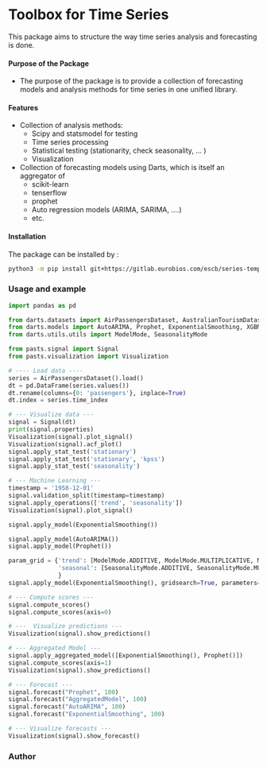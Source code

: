 # Toolbox for Time Series

This package aims to structure the way time series analysis and forecasting is done. 

#### Purpose of the Package 
+ The purpose of the package is to
provide a collection of forecasting models 
and analysis methods for time series in one unified library.

#### Features 
+ Collection of analysis methods:
  - Scipy and statsmodel for testing 
  - Time series processing
  - Statistical testing (stationarity, check seasonality, ...  )
  - Visualization
+ Collection of forecasting models using Darts, which is itself an aggregator of 
   - scikit-learn
   - tenserflow
   - prophet
   - Auto regression models (ARIMA, SARIMA, ....)
   - etc.

#### Installation 
The package can be installed by :
```bash
python3 -m pip install git+https://gitlab.eurobios.com/escb/series-temporelles.git@aggregated_model

```

### Usage and example

```python
import pandas as pd

from darts.datasets import AirPassengersDataset, AustralianTourismDataset
from darts.models import AutoARIMA, Prophet, ExponentialSmoothing, XGBModel, VARIMA
from darts.utils.utils import ModelMode, SeasonalityMode

from pasts.signal import Signal
from pasts.visualization import Visualization

# ---- Load data ----
series = AirPassengersDataset().load()
dt = pd.DataFrame(series.values())
dt.rename(columns={0: 'passengers'}, inplace=True)
dt.index = series.time_index

# --- Visualize data ---
signal = Signal(dt)
print(signal.properties)
Visualization(signal).plot_signal()
Visualization(signal).acf_plot()
signal.apply_stat_test('stationary')
signal.apply_stat_test('stationary', 'kpss')
signal.apply_stat_test('seasonality')

# --- Machine Learning ---
timestamp = '1958-12-01'
signal.validation_split(timestamp=timestamp)
signal.apply_operations(['trend', 'seasonality'])
Visualization(signal).plot_signal()

signal.apply_model(ExponentialSmoothing())

signal.apply_model(AutoARIMA())
signal.apply_model(Prophet())

param_grid = {'trend': [ModelMode.ADDITIVE, ModelMode.MULTIPLICATIVE, ModelMode.NONE],
              'seasonal': [SeasonalityMode.ADDITIVE, SeasonalityMode.MULTIPLICATIVE, SeasonalityMode.NONE],
              }
signal.apply_model(ExponentialSmoothing(), gridsearch=True, parameters=param_grid)

# --- Compute scores ---
signal.compute_scores()
signal.compute_scores(axis=0)

# ---  Visualize predictions ---
Visualization(signal).show_predictions()

# --- Aggregated Model ---
signal.apply_aggregated_model([ExponentialSmoothing(), Prophet()])
signal.compute_scores(axis=1)
Visualization(signal).show_predictions()

# --- Forecast ---
signal.forecast("Prophet", 100)
signal.forecast("AggregatedModel", 100)
signal.forecast("AutoARIMA", 100)
signal.forecast("ExponentialSmoothing", 100)

# --- Visualize forecasts ---
Visualization(signal).show_forecast()
```

### Author
